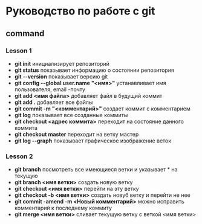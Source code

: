 # Руководство по работе с git

## command

### Lesson 1

* **git init** инициализирует репозиторий
* **git status** показывает информацию о состоянии репозитория
* **git --version** показывает версию git 
* **git config --global user.name "<имя>"** устанавливает имя пользователя, email -почту
* **git add <имя файла>** добавляет файл в будущий коммит
* **git add .** добавляет все файлы
* **git commit -m "<комментарий>"** создает коммит с комментарием
* **git log** показывает все созданные коммиты
* **git checkout <адрес коммита>** переходит на состояние данного коммита
* **git checkout master** переходит на ветку мастер
* **git log --graph** показывает графическое изображение веток

### Lesson 2

* **git branch** посмотреть все имеющиеся ветки и указывает * на текущую
* **git branch <имя ветки>** создать новую ветку
* **git checkout <имя ветки>** перейти на эту ветку
* **git checkout -b <имя ветки>** создать новуб ветку и перейти не нее
* **git commit -amend -m <Новый комментарий>** можно исправить комментарий к последнему коммиту
* **git merge <имя ветки>** сливает текущую ветку с веткой <имя ветки> 



